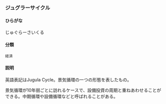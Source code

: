 <div style="display:none;">

## [あ行](securities-terms?id=あ行)
## [か行](securities-terms?id=か行)
## [さ行](securities-terms?id=さ行)

</div>

### ジュグラーサイクル

#### ひらがな

じゅぐらーさいくる

#### 分類

`経済`

#### 説明

英語表記はJugula Cycle。景気循環の一つの形態を表したもの。
 
景気循環が10年弱ごとに訪れるケースで、設備投資の周期と重ねあわせることができる。中期循環や設備循環などと呼ばれることがある。

<div style="display:none;">

## [た行](securities-terms?id=た行)
## [な行](securities-terms?id=な行)
## [は行](securities-terms?id=は行)
## [ま行](securities-terms?id=ま行)
## [や行](securities-terms?id=や行)
## [ら行](securities-terms?id=ら行)
## [わ行](securities-terms?id=わ行)
## [英数字・記号](securities-terms?id=英数字・記号)

</div>

